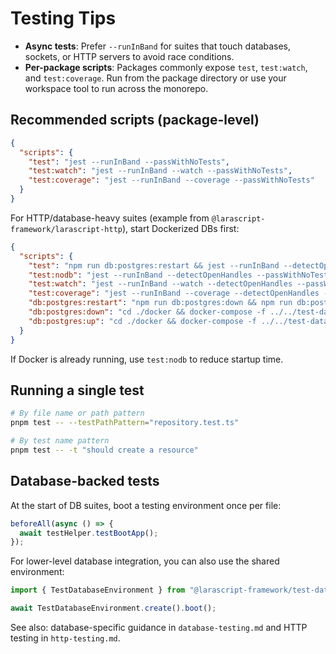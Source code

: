 # Testing Tips

- **Async tests**: Prefer `--runInBand` for suites that touch databases, sockets, or HTTP servers to avoid race conditions.
- **Per-package scripts**: Packages commonly expose `test`, `test:watch`, and `test:coverage`. Run from the package directory or use your workspace tool to run across the monorepo.

## Recommended scripts (package-level)

```json
{
  "scripts": {
    "test": "jest --runInBand --passWithNoTests",
    "test:watch": "jest --runInBand --watch --passWithNoTests",
    "test:coverage": "jest --runInBand --coverage --passWithNoTests"
  }
}
```

For HTTP/database-heavy suites (example from `@larascript-framework/larascript-http`), start Dockerized DBs first:

```json
{
  "scripts": {
    "test": "npm run db:postgres:restart && jest --runInBand --detectOpenHandles --passWithNoTests && npm run db:postgres:down",
    "test:nodb": "jest --runInBand --detectOpenHandles --passWithNoTests",
    "test:watch": "jest --runInBand --watch --detectOpenHandles --passWithNoTests",
    "test:coverage": "jest --runInBand --coverage --detectOpenHandles --passWithNoTests",
    "db:postgres:restart": "npm run db:postgres:down && npm run db:postgres:up",
    "db:postgres:down": "cd ./docker && docker-compose -f ../../test-database/docker/docker-compose.postgres.yml down -v",
    "db:postgres:up": "cd ./docker && docker-compose -f ../../test-database/docker/docker-compose.postgres.yml up -d"
  }
}
```

If Docker is already running, use `test:nodb` to reduce startup time.

## Running a single test

```bash
# By file name or path pattern
pnpm test -- --testPathPattern="repository.test.ts"

# By test name pattern
pnpm test -- -t "should create a resource"
```

## Database-backed tests

At the start of DB suites, boot a testing environment once per file:

```typescript
beforeAll(async () => {
  await testHelper.testBootApp();
});
```

For lower-level database integration, you can also use the shared environment:

```typescript
import { TestDatabaseEnvironment } from "@larascript-framework/test-database";

await TestDatabaseEnvironment.create().boot();
```

See also: database-specific guidance in `database-testing.md` and HTTP testing in `http-testing.md`.
